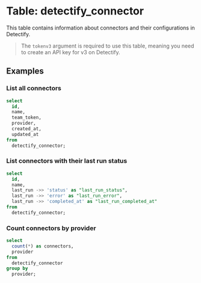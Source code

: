 # Table: detectify_connector

This table contains information about connectors and their configurations in Detectify.

> The `tokenv3` argument is required to use this table, meaning you need to create an API key for v3 on Detectify.

## Examples

### List all connectors

```sql
select
  id,
  name,
  team_token,
  provider,
  created_at,
  updated_at
from
  detectify_connector;
```

### List connectors with their last run status

```sql
select
  id,
  name,
  last_run ->> 'status' as "last_run_status",
  last_run ->> 'error' as "last_run_error",
  last_run ->> 'completed_at' as "last_run_completed_at"
from
  detectify_connector;
```

### Count connectors by provider

```sql
select
  count(*) as connectors,
  provider
from
  detectify_connector
group by
  provider;
```
